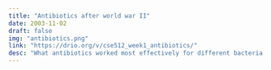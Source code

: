 ```yaml
---
title: "Antibiotics after world war II"
date: 2003-11-02
draft: false
img: "antibiotics.png"
link: "https://drio.org/v/cse512_week1_antibiotics/"
desc: "What antibiotics worked most effectively for different bacteria types? "
---
```

